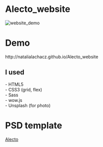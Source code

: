 # Alecto_website
<img src="https://symu.co/image/pngsxqxamkx/1440/10000/fit/original/95/jpg/" alt="website_demo">

<h1>Demo</h1>
http://natalialachacz.github.io/Alecto_website

<h2>I used</h2>
- HTML5 <br>
- CSS3 (grid, flex) <br>
- Sass <br>
- wow.js <br>
- Unsplash (for photo) <br>

<h1>PSD template</h1>
<a href="https://symu.co/freebies/templates-4/alecto-psd-template/">Alecto</a>
